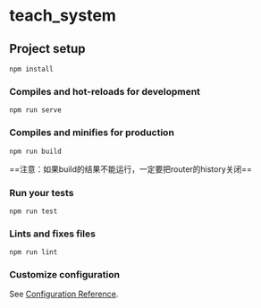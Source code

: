 # teach_system

## Project setup
```
npm install
```

### Compiles and hot-reloads for development
```
npm run serve
```

### Compiles and minifies for production
```
npm run build

```
==注意：如果build的结果不能运行，一定要把router的history关闭==


### Run your tests
```
npm run test
```

### Lints and fixes files
```
npm run lint
```

### Customize configuration
See [Configuration Reference](https://cli.vuejs.org/config/).
